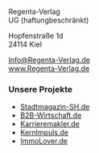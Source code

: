 Regenta-Verlag  
UG (haftungbeschränkt)

Hopfenstraße 1d  
24114 Kiel

Info@Regenta-Verlag.de  
www.Regenta-Verlag.de

### Unsere Projekte

- [Stadtmagazin-SH.de](https://www.stadtmagazin-sh.de)  
- [B2B-Wirtschaft.de](https://www.b2b-wirtschaft.de)  
- [Karrieremakler.de](https://www.karrieremakler.de)
- [KernImpuls.de](https://www.kernimpuls.de)  
- [ImmoLover.de](https://www.immolover.de)  
